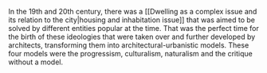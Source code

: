 ---
---

In the 19th and 20th century, there was a [[Dwelling as a complex issue and its relation to the city|housing and inhabitation issue]] that was aimed to be solved by different entities popular at the time. That was the perfect time for the birth of these ideologies that were taken over and further developed by architects, transforming them into architectural-urbanistic models. These four models were the progressism, culturalism, naturalism and the critique without a model.